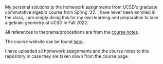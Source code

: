 My personal solutions to the homework assignments from UCSD's graduate commutative algebra course from Spring '22.
I have never been enrolled in the class, I am simply doing this for my own learning and preparation to take algebraic geometry at UCSD in Fall 2022.

All references to theorems/propositions are from the [course notes](https://mathweb.ucsd.edu/~ssam/200C/notes-200C.pdf).

The course website can be found [here](https://mathweb.ucsd.edu/~ssam/200C/).

I have uploaded all homework assignments and the course notes to this repository in case they are taken down from the course page.

